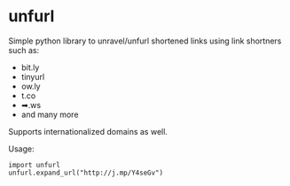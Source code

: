 unfurl
======

Simple python library to unravel/unfurl shortened links using link shortners such as:
* bit.ly
* tinyurl
* ow.ly
* t.co
* ➡.ws
* and many more

Supports internationalized domains as well.

Usage:
```
import unfurl
unfurl.expand_url("http://j.mp/Y4seGv")
```
